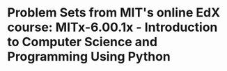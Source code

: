 # Problem Sets from MIT's online EdX course: MITx-6.00.1x - Introduction to Computer Science and Programming Using Python
